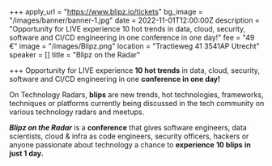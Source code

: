 +++
apply_url = "https://www.blipz.io/tickets"
bg_image = "/images/banner/banner-1.jpg"
date = 2022-11-01T12:00:00Z
description = "Opportunity for LIVE experience 10 hot trends in data, cloud, security, software and CI/CD engineering in one conference in one day!"
fee = "49 €"
image = "/images/Blipz.png"
location = "Tractieweg 41 3541AP Utrecht"
speaker = []
title = "Blipz on the Radar"

+++
Opportunity for LIVE experience **10 hot trends** in data, cloud, security, software and CI/CD engineering in one **conference in one day!**

On Technology Radars, **blips** are new trends, hot technologies, frameworks, techniques or platforms currently being discussed in the tech community on various technology radars and meetups.  
  
**_Blipz on the Radar_** is a **conference** that gives software engineers, data scientists, cloud & infra as code engineers, security officers, hackers or anyone passionate about technology a chance to **experience** **10 blips** **in just 1 day.**